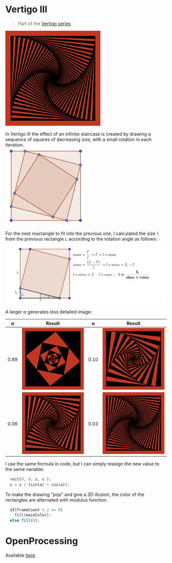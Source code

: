 # Vertigo III
> Part of the [Vertigo series](././)  

![l alpha](./images/vertigoIII_alpha_003.png)  

In Vertigo III the effect of an infinite staircase is created by drawing a sequence of squares of decreasing size, with a small rotation in each iteration.    
![](./images/squarerotation.png)

For the next reactangle to fit into the previous one, I calculated the size `l` from the previous rectangle `L` according to the rotation angle as follows:  
![](./images/squarecalc.png)  

A larger &alpha; generates less detailed image:  

&alpha;|Result|&alpha;|Result
---|---|---|---|
0.89|![s alpha](./images/vertigoIII_large_alpha.png)|0.10|![m alpha](./images/vertigoIII_alpha_011.png)
0.06|![l alpha](./images/vertigoIII_alpha_006.png)|0.03|![l alpha](./images/vertigoIII_alpha_003.png)


I use the same formula in code, but I can simply reasign the new value to the same variable:
```javascript
  rect(0, 0, s, s );
  s = s / (sin(a) + cos(a));
```



To make the drawing "pop" and give a 3D illusion, the color of the rectangles are alternated with modulus function.
```javascript
  if(frameCount % 2 == 0)
    fill(mainColor);
  else fill(0);
```

# OpenProcessing
Available [here](https://www.openprocessing.org/sketch/544091).
